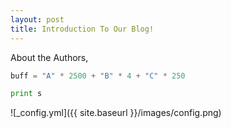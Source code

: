 ```yaml
---
layout: post
title: Introduction To Our Blog!
---
```


About the Authors,






```python
buff = "A" * 2500 + "B" * 4 + "C" * 250 

print s
```
![_config.yml]({{ site.baseurl }}/images/config.png)

